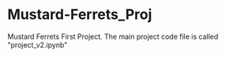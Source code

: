 # Mustard-Ferrets_Proj
Mustard Ferrets First Project.  The main project code file is called "project_v2.ipynb"
